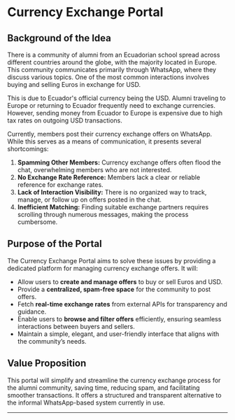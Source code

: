 # Currency Exchange Portal

## Background of the Idea

There is a community of alumni from an Ecuadorian school spread across different countries around the globe, with the majority located in Europe. This community communicates primarily through WhatsApp, where they discuss various topics. One of the most common interactions involves buying and selling Euros in exchange for USD.

This is due to Ecuador's official currency being the USD. Alumni traveling to Europe or returning to Ecuador frequently need to exchange currencies. However, sending money from Ecuador to Europe is expensive due to high tax rates on outgoing USD transactions.

Currently, members post their currency exchange offers on WhatsApp. While this serves as a means of communication, it presents several shortcomings:

1. **Spamming Other Members:** Currency exchange offers often flood the chat, overwhelming members who are not interested.
2. **No Exchange Rate Reference:** Members lack a clear or reliable reference for exchange rates.
3. **Lack of Interaction Visibility:** There is no organized way to track, manage, or follow up on offers posted in the chat.
4. **Inefficient Matching:** Finding suitable exchange partners requires scrolling through numerous messages, making the process cumbersome.

## Purpose of the Portal

The Currency Exchange Portal aims to solve these issues by providing a dedicated platform for managing currency exchange offers. It will:

- Allow users to **create and manage offers** to buy or sell Euros and USD.
- Provide a **centralized, spam-free space** for the community to post offers.
- Fetch **real-time exchange rates** from external APIs for transparency and guidance.
- Enable users to **browse and filter offers** efficiently, ensuring seamless interactions between buyers and sellers.
- Maintain a simple, elegant, and user-friendly interface that aligns with the community’s needs.

## Value Proposition

This portal will simplify and streamline the currency exchange process for the alumni community, saving time, reducing spam, and facilitating smoother transactions. It offers a structured and transparent alternative to the informal WhatsApp-based system currently in use.

---

